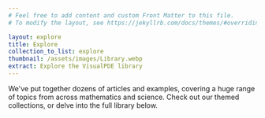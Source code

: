 ```yaml
---
# Feel free to add content and custom Front Matter to this file.
# To modify the layout, see https://jekyllrb.com/docs/themes/#overriding-theme-defaults

layout: explore
title: Explore
collection_to_list: explore
thumbnail: /assets/images/Library.webp
extract: Explore the VisualPDE library
---
```


We've put together dozens of articles and examples, covering a huge range of topics from across mathematics and science. Check out our themed collections, or delve into the full library below.